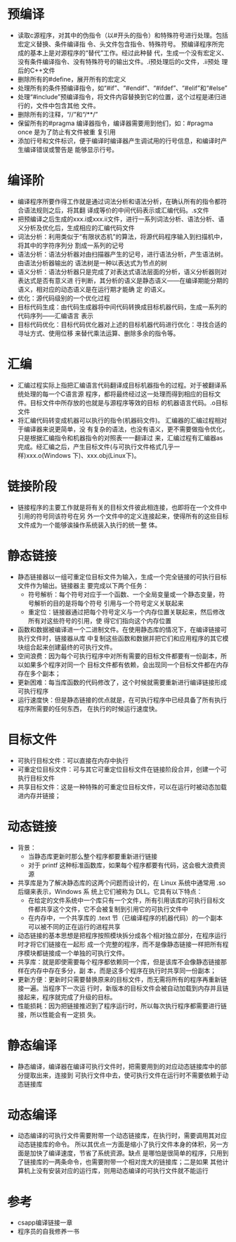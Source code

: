 # 预编译

- 读取c源程序，对其中的伪指令（以#开头的指令）和特殊符号进行处理。包括宏定义替换、条件编译指 令、头文件包含指令、特殊符号。 预编译程序所完成的基本上是对源程序的“替代”工作。经过此种替 代，生成一个没有宏定义、没有条件编译指令、没有特殊符号的输出文件。.i预处理后的c文件，.ii预处 理后的C++文件
- 删除所有的#define，展开所有的宏定义
- 处理所有的条件预编译指令，如“#if”、“#endif”、“#ifdef”、“#elif”和“#else”
- 处理“#include”预编译指令，将文件内容替换到它的位置，这个过程是递归进行的，文件中包含其他 文件。
- 删除所有的注释，“//”和“/**/”
- 保留所有的#pragma 编译器指令，编译器需要用到他们，如：#pragma once 是为了防止有文件被重 复引用
- 添加行号和文件标识，便于编译时编译器产生调试用的行号信息，和编译时产生编译错误或警告是 能够显示行号。





# 编译阶

- 编译程序所要作得工作就是通过词法分析和语法分析，在确认所有的指令都符合语法规则之后，将其翻 译成等价的中间代码表示或汇编代码。.s文件 
- 把预编译之后生成的xxx.i或xxx.ii文件，进行一系列词法分析、语法分析、语义分析及优化后，生成相应的汇编代码文件
- 词法分析：利用类似于“有限状态机”的算法，将源代码程序输入到扫描机中，将其中的字符序列分 割成一系列的记号
- 语法分析：语法分析器对由扫描器产生的记号，进行语法分析，产生语法树。由语法分析器输出的 语法树是一种以表达式为节点的树
- 语义分析：语法分析器只是完成了对表达式语法层面的分析，语义分析器则对表达式是否有意义进 行判断，其分析的语义是静态语义——在编译期能分期的语义，相对应的动态语义是在运行期才能确 定 的语义。 
- 优化：源代码级别的一个优化过程
- 目标代码生成：由代码生成器将中间代码转换成目标机器代码，生成一系列的代码序列——汇编语言 表示
- 目标代码优化：目标代码优化器对上述的目标机器代码进行优化：寻找合适的寻址方式、使用位移 来替代乘法运算、删除多余的指令等。





# 汇编

- 汇编过程实际上指把汇编语言代码翻译成目标机器指令的过程。对于被翻译系统处理的每一个C语言源 程序，都将最终经过这一处理而得到相应的目标文件。目标文件中所存放的也就是与源程序等效的目标 的机器语言代码。.o目标文件
- 将汇编代码转变成机器可以执行的指令(机器码文件)。 汇编器的汇编过程相对于编译器来说更简单，没 有复杂的语法，也没有语义，更不需要做指令优化，只是根据汇编指令和机器指令的对照表一一翻译过 来，汇编过程有汇编器as完成。经汇编之后，产生目标文件(与可执行文件格式几乎一样)xxx.o(Windows 下)、xxx.obj(Linux下)。





# 链接阶段 

- 链接程序的主要工作就是将有关的目标文件彼此相连接，也即将在一个文件中引用的符号同该符号在另 外一个文件中的定义连接起来，使得所有的这些目标文件成为一个能够诶操作系统装入执行的统一整 体。





# 静态链接

- 静态链接器以一组可重定位目标文件为输入，生成一个完全链接的可执行目标文件作为输出。链接器主 要完成以下两个任务：
  - 符号解析：每个符号对应于一个函数、一个全局变量或一个静态变量，符号解析的目的是将每个符号 引用与一个符号定义关联起来
  - 重定位：链接器通过把每个符号定义与一个内存位置关联起来，然后修改所有对这些符号的引用，使 得它们指向这个内存位置
- 函数和数据被编译进一个二进制文件。在使用静态库的情况下，在编译链接可执行文件时，链接器从库 中复制这些函数和数据并把它们和应用程序的其它模块组合起来创建最终的可执行文件。 
- 空间浪费：因为每个可执行程序中对所有需要的目标文件都要有一份副本，所以如果多个程序对同一个 目标文件都有依赖，会出现同一个目标文件都在内存存在多个副本； 
- 更新困难：每当库函数的代码修改了，这个时候就需要重新进行编译链接形成可执行程序 
- 运行速度快：但是静态链接的优点就是，在可执行程序中已经具备了所有执行程序所需要的任何东西， 在执行的时候运行速度快。





# 目标文件

- 可执行目标文件：可以直接在内存中执行
- 可重定位目标文件：可与其它可重定位目标文件在链接阶段合并，创建一个可执行目标文件
- 共享目标文件：这是一种特殊的可重定位目标文件，可以在运行时被动态加载进内存并链接；





# 动态链接

- 背景：
  - 当静态库更新时那么整个程序都要重新进行链接
  - 对于 printf 这种标准函数库，如果每个程序都要有代码，这会极大浪费资源
- 共享库是为了解决静态库的这两个问题而设计的，在 Linux 系统中通常用 .so 后缀来表示，Windows 系 统上它们被称为 DLL。它具有以下特点：
  - 在给定的文件系统中一个库只有一个文件，所有引用该库的可执行目标文件都共享这个文件，它不会被复制到引用它的可执行文件中
  - 在内存中，一个共享库的 .text 节（已编译程序的机器代码）的一个副本可以被不同的正在运行的进程共享
- 动态链接的基本思想是把程序按照模块拆分成各个相对独立部分，在程序运行时才将它们链接在一起形 成一个完整的程序，而不是像静态链接一样把所有程序模块都链接成一个单独的可执行文件。 
- 共享库：就是即使需要每个程序都依赖同一个库，但是该库不会像静态链接那样在内存中存在多分，副 本，而是这多个程序在执行时共享同一份副本； 
- 更新方便：更新时只需要替换原来的目标文件，而无需将所有的程序再重新链接一遍。当程序下一次运 行时，新版本的目标文件会被自动加载到内存并且链接起来，程序就完成了升级的目标。 
- 性能损耗：因为把链接推迟到了程序运行时，所以每次执行程序都需要进行链接，所以性能会有一定损 失。





# 静态编译

- 静态编译，编译器在编译可执行文件时，把需要用到的对应动态链接库中的部分提取出来，连接到 可执行文件中去，使可执行文件在运行时不需要依赖于动态链接库





# 动态编译

- 动态编译的可执行文件需要附带一个动态链接库，在执行时，需要调用其对应动态链接库的命令。 所以其优点一方面是缩小了执行文件本身的体积，另一方面是加快了编译速度，节省了系统资源。缺点 是哪怕是很简单的程序，只用到了链接库的一两条命令，也需要附带一个相对庞大的链接库；二是如果 其他计算机上没有安装对应的运行库，则用动态编译的可执行文件就不能运行





# 参考

- csapp编译链接一章
- 程序员的自我修养一书